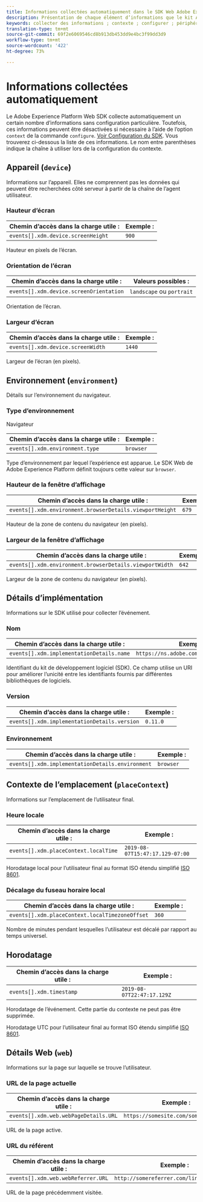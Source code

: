 ```yaml
---
title: Informations collectées automatiquement dans le SDK Web Adobe Experience Platform
description: Présentation de chaque élément d’informations que le kit Adobe Experience Platform SDK collecte automatiquement.
keywords: collecter des informations ; contexte ; configurer ; périphérique ; hauteur de l’écran ; orientation de l’écran ; orientation de l’écran ; largeur d’écran ; largeur d’écran ; environnement ; hauteur de la fenêtre d’affichage ; hauteur de la fenêtre d’affichage ; largeur de la fenêtre d’affichage ; détails de l’écran ; détails de l’implémentation ; détails de l’implémentation ; nom ; version ; contexte local ; heure locale ; local ; local;décalage du fuseau horaire local;horodatage;web;url;webPageDetails;web PageDetails;webReferrer;web Parrain;paysage;portrait;
translation-type: tm+mt
source-git-commit: 69f2e6069546cd8b913db453dd9e4bc3f99dd3d9
workflow-type: tm+mt
source-wordcount: '422'
ht-degree: 73%

---
```



# Informations collectées automatiquement

Le Adobe Experience Platform Web SDK collecte automatiquement un certain nombre d’informations sans configuration particulière. Toutefois, ces informations peuvent être désactivées si nécessaire à l’aide de l’option `context` de la commande `configure`. [Voir Configuration du SDK](../fundamentals/configuring-the-sdk.md). Vous trouverez ci-dessous la liste de ces informations. Le nom entre parenthèses indique la chaîne à utiliser lors de la configuration du contexte.

## Appareil (`device`)

Informations sur l’appareil. Elles ne comprennent pas les données qui peuvent être recherchées côté serveur à partir de la chaîne de l’agent utilisateur.

### Hauteur d’écran

| **Chemin d’accès dans la charge utile :** | **Exemple :** |
| ---------------------------------- | ------------ |
| `events[].xdm.device.screenHeight` | `900` |

Hauteur en pixels de l’écran.

### Orientation de l’écran

| **Chemin d’accès dans la charge utile :** | **Valeurs possibles :** |
| --------------------------------------- | ------------------------- |
| `events[].xdm.device.screenOrientation` | `landscape` ou `portrait` |

Orientation de l’écran.

### Largeur d’écran

| **Chemin d’accès dans la charge utile :** | **Exemple :** |
| --------------------------------- | ------------ |
| `events[].xdm.device.screenWidth` | `1440` |

Largeur de l’écran (en pixels).

## Environnement (`environment`)

Détails sur l’environnement du navigateur.

### Type d’environnement

Navigateur

| **Chemin d’accès dans la charge utile :** | **Exemple :** |
| ------------------------------- | ------------ |
| `events[].xdm.environment.type` | `browser` |

Type d’environnement par lequel l’expérience est apparue. Le SDK Web de Adobe Experience Platform définit toujours cette valeur sur `browser`.

### Hauteur de la fenêtre d’affichage

| **Chemin d’accès dans la charge utile :** | **Exemple :** |
| -------------------------------------------------------- | ------------ |
| `events[].xdm.environment.browserDetails.viewportHeight` | `679` |

Hauteur de la zone de contenu du navigateur (en pixels).

### Largeur de la fenêtre d’affichage

| **Chemin d’accès dans la charge utile :** | **Exemple :** |
| ------------------------------------------------------- | ------------ |
| `events[].xdm.environment.browserDetails.viewportWidth` | `642` |

Largeur de la zone de contenu du navigateur (en pixels).

## Détails d’implémentation

Informations sur le SDK utilisé pour collecter l’événement.

### Nom

| **Chemin d’accès dans la charge utile :** | **Exemple :** |
| ----------------------------------------- | --------------------------------------- |
| `events[].xdm.implementationDetails.name` | `https://ns.adobe.com/experience/alloy` |

Identifiant du kit de développement logiciel (SDK).  Ce champ utilise un URI pour améliorer l’unicité entre les identifiants fournis par différentes bibliothèques de logiciels.

### Version

| **Chemin d’accès dans la charge utile :** | **Exemple :** |
| -------------------------------------------- | ------------ |
| `events[].xdm.implementationDetails.version` | `0.11.0` |

### Environnement

| **Chemin d’accès dans la charge utile :** | **Exemple :** |
| ------------------------------------------------ | ------------ |
| `events[].xdm.implementationDetails.environment` | `browser` |


## Contexte de l’emplacement (`placeContext`)

Informations sur l’emplacement de l’utilisateur final.

### Heure locale

| **Chemin d’accès dans la charge utile :** | **Exemple :** |
| ------------------------------------- | ------------------------------- |
| `events[].xdm.placeContext.localTime` | `2019-08-07T15:47:17.129-07:00` |

Horodatage local pour l’utilisateur final au format ISO étendu simplifié [ISO 8601](https://tools.ietf.org/html/rfc3339#section-5.6).

### Décalage du fuseau horaire local

| **Chemin d’accès dans la charge utile :** | **Exemple :** |
| ----------------------------------------------- | ------------ |
| `events[].xdm.placeContext.localTimezoneOffset` | `360` |

Nombre de minutes pendant lesquelles l’utilisateur est décalé par rapport au temps universel.

## Horodatage

| **Chemin d’accès dans la charge utile :** | **Exemple :** |
| ------------------------ | -------------------------- |
| `events[].xdm.timestamp` | `2019-08-07T22:47:17.129Z` |

Horodatage de l’événement.  Cette partie du contexte ne peut pas être supprimée.

Horodatage UTC pour l’utilisateur final au format ISO étendu simplifié [ISO 8601](https://tools.ietf.org/html/rfc3339#section-5.6).

## Détails Web (`web`)

Informations sur la page sur laquelle se trouve l’utilisateur.

### URL de la page actuelle

| **Chemin d’accès dans la charge utile :** | **Exemple :** |
| ------------------------------------- | ------------------------------------ |
| `events[].xdm.web.webPageDetails.URL` | `https://somesite.com/somepage.html` |

URL de la page active.

### URL du référent

| **Chemin d’accès dans la charge utile :** | **Exemple :** |
| ---------------------------------- | ----------------------------------------- |
| `events[].xdm.web.webReferrer.URL` | `http://somereferrer.com/linkedpage.html` |

URL de la page précédemment visitée.
